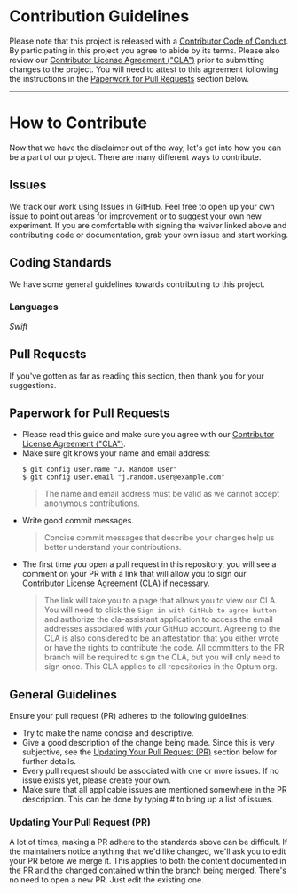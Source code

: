 # Contribution Guidelines

Please note that this project is released with a [Contributor Code of Conduct](CODE_OF_CONDUCT.md). By participating in this project you agree to abide by its terms. Please also review our [Contributor License Agreement ("CLA")](INDIVIDUAL_CONTRIBUTOR_LICENSE.md) prior to submitting changes to the project. You will need to attest to this agreement following the instructions in the [Paperwork for Pull Requests](#paperwork-for-pull-requests) section below.

---

# How to Contribute

Now that we have the disclaimer out of the way, let's get into how you can be a part of our project. There are many different ways to contribute.

## Issues

We track our work using Issues in GitHub. Feel free to open up your own issue to point out areas for improvement or to suggest your own new experiment. If you are comfortable with signing the waiver linked above and contributing code or documentation, grab your own issue and start working.

## Coding Standards

We have some general guidelines towards contributing to this project.

### Languages

*Swift*

## Pull Requests

If you've gotten as far as reading this section, then thank you for your suggestions.

## Paperwork for Pull Requests

- Please read this guide and make sure you agree with our [Contributor License Agreement ("CLA")](INDIVIDUAL_CONTRIBUTOR_LICENSE.md).
- Make sure git knows your name and email address:
  ```
  $ git config user.name "J. Random User"
  $ git config user.email "j.random.user@example.com"
  ```
  > The name and email address must be valid as we cannot accept anonymous contributions.
- Write good commit messages.
  > Concise commit messages that describe your changes help us better understand your contributions.
- The first time you open a pull request in this repository, you will see a comment on your PR with a link that will allow you to sign our Contributor License Agreement (CLA) if necessary.
  > The link will take you to a page that allows you to view our CLA. You will need to click the `Sign in with GitHub to agree button` and authorize the cla-assistant application to access the email addresses associated with your GitHub account. Agreeing to the CLA is also considered to be an attestation that you either wrote or have the rights to contribute the code. All committers to the PR branch will be required to sign the CLA, but you will only need to sign once. This CLA applies to all repositories in the Optum org.

## General Guidelines

Ensure your pull request (PR) adheres to the following guidelines:

- Try to make the name concise and descriptive.
- Give a good description of the change being made. Since this is very subjective, see the [Updating Your Pull Request (PR)](#updating-your-pull-request-pr) section below for further details.
- Every pull request should be associated with one or more issues. If no issue exists yet, please create your own.
- Make sure that all applicable issues are mentioned somewhere in the PR description. This can be done by typing # to bring up a list of issues.

### Updating Your Pull Request (PR)

A lot of times, making a PR adhere to the standards above can be difficult. If the maintainers notice anything that we'd like changed, we'll ask you to edit your PR before we merge it. This applies to both the content documented in the PR and the changed contained within the branch being merged. There's no need to open a new PR. Just edit the existing one.

[email]: mailto:opensource@optum.com
